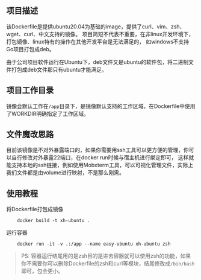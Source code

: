 ## 项目描述
该Dockerfile是提供ubuntu20.04为基础的image，提供了curl、vim、zsh、wget、curl、中文支持的镜像。
项目简短不代表不重要，在非linux开发环境下，打包镜像、linux特有的操作在其他开发平台是无法满足的， 如windows不支持Go项目打包成deb。

由于公司项目软件运行在Ubuntu下，deb文件又是ubuntu的软件包，将二进制文件打包成deb文件那只有ubuntu才能满足。

## 项目工作目录
镜像会默认工作在`/app`目录下，是镜像默认支持的工作区域，在Dockerfile中使用了WORKDIR明确指定了工作区域。

## 文件魔改思路
目前该镜像是不对外暴露端口的，如果你需要用ssh工具可以更方便的管理，你可以自行修改对外暴露22端口，在docker run时候与宿主机进行绑定即可，
这样就能支持本地的ssh链接，例如使用Mobxterm工具，可以可视化管理文件，实际上我们文件都是由volume进行映射，不是那么刚需。

## 使用教程
将Dockerfile打包成镜像
```shell
	docker build -t xh-ubuntu .
```

运行容器
```shell
	docker run -it -v .:/app --name easy-ubuntu xh-ubuntu zsh
```

> PS: 容器运行结尾用的是zsh目的是进去容器就可以使用zsh的功能，如果你不需要你可以删除Dockerfile的zsh和curl等模块，结尾修改成`/bin/bash`即可，包会更小。
